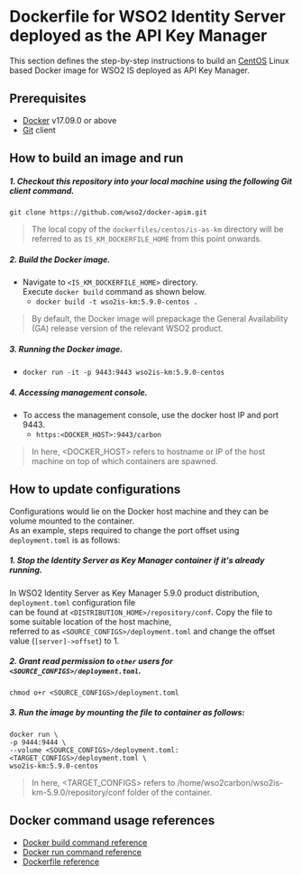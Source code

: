 # Dockerfile for WSO2 Identity Server deployed as the API Key Manager #

This section defines the step-by-step instructions to build an [CentOS](https://hub.docker.com/_/centos/) Linux based Docker image for WSO2 IS deployed as API Key Manager.

## Prerequisites

* [Docker](https://www.docker.com/get-docker) v17.09.0 or above
* [Git](https://git-scm.com/book/en/v2/Getting-Started-Installing-Git) client

## How to build an image and run

##### 1. Checkout this repository into your local machine using the following Git client command.

```
git clone https://github.com/wso2/docker-apim.git
```

> The local copy of the `dockerfiles/centos/is-as-km` directory will be referred to as `IS_KM_DOCKERFILE_HOME` from this point onwards.

##### 2. Build the Docker image.

- Navigate to `<IS_KM_DOCKERFILE_HOME>` directory. <br>
  Execute `docker build` command as shown below.
    + `docker build -t wso2is-km:5.9.0-centos .`

> By default, the Docker image will prepackage the General Availability (GA) release version of the relevant WSO2 product.
  
##### 3. Running the Docker image.

- `docker run -it -p 9443:9443 wso2is-km:5.9.0-centos`

##### 4. Accessing management console.

- To access the management console, use the docker host IP and port 9443.
    + `https:<DOCKER_HOST>:9443/carbon`
    
> In here, <DOCKER_HOST> refers to hostname or IP of the host machine on top of which containers are spawned.

## How to update configurations

Configurations would lie on the Docker host machine and they can be volume mounted to the container. <br>
As an example, steps required to change the port offset using `deployment.toml` is as follows:

##### 1. Stop the Identity Server as Key Manager container if it's already running.

In WSO2 Identity Server as Key Manager 5.9.0 product distribution, `deployment.toml` configuration file <br>
can be found at `<DISTRIBUTION_HOME>/repository/conf`. Copy the file to some suitable location of the host machine, <br>
referred to as `<SOURCE_CONFIGS>/deployment.toml` and change the offset value (`[server]->offset`) to 1.

##### 2. Grant read permission to `other` users for `<SOURCE_CONFIGS>/deployment.toml`.

```
chmod o+r <SOURCE_CONFIGS>/deployment.toml
```

##### 3. Run the image by mounting the file to container as follows:

```
docker run \
-p 9444:9444 \
--volume <SOURCE_CONFIGS>/deployment.toml:<TARGET_CONFIGS>/deployment.toml \
wso2is-km:5.9.0-centos
```

> In here, <TARGET_CONFIGS> refers to /home/wso2carbon/wso2is-km-5.9.0/repository/conf folder of the container.

## Docker command usage references

* [Docker build command reference](https://docs.docker.com/engine/reference/commandline/build/)
* [Docker run command reference](https://docs.docker.com/engine/reference/run/)
* [Dockerfile reference](https://docs.docker.com/engine/reference/builder/)
